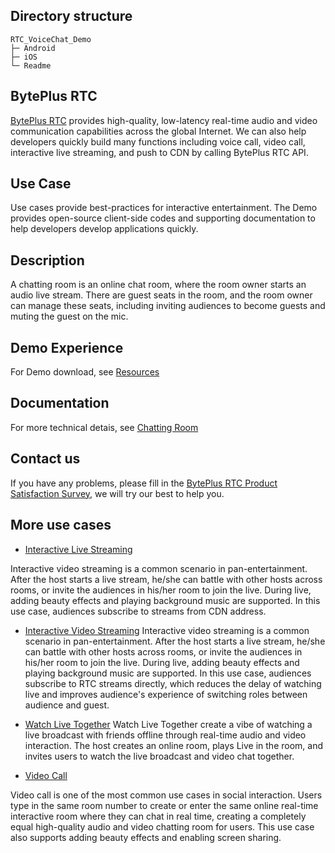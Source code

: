 ## Directory structure

```
RTC_VoiceChat_Demo
├─ Android       
├─ iOS      
└─ Readme 
```

## BytePlus RTC

[BytePlus RTC](https://www.byteplus.com/en/product/rtc) provides high-quality, low-latency real-time audio and video communication capabilities across the global Internet. We can also help developers quickly build many functions including voice call, video call, interactive live streaming, and push to CDN by calling BytePlus RTC API.

## **Use Case**

Use cases provide best-practices for interactive entertainment. The Demo provides open-source client-side codes and supporting documentation to help developers develop applications quickly.

## **Description**

A chatting room is an online chat room, where the room owner starts an audio live stream. There are guest seats in the room, and the room owner can manage these seats, including inviting audiences to become guests and muting the guest on the mic.

## Demo Experience

For Demo download, see [Resources](https://docs.byteplus.com/byteplus-rtc/docs/75707#download-solution-demo)

## Documentation

For more technical detais, see [Chatting Room](https://docs.byteplus.com/byteplus-rtc/docs/17919)
## **Contact us**

If you have any problems, please fill in the [BytePlus RTC Product Satisfaction Survey](https://wenjuan.feishu.cn/m/cfm?t=svkBlLoM7fFi-2ta9), we will try our best to help you.

## **More use cases**

- [Interactive Live Streaming](https://github.com/byteplus-sdk/RTC_CDNLive_Demo)

Interactive video streaming is a common scenario in pan-entertainment. After the host starts a live stream, he/she can battle with other hosts across rooms, or invite the audiences in his/her room to join the live. During live, adding beauty effects and playing background music are supported. In this use case, audiences subscribe to streams from CDN address.

- [Interactive Video Streaming](https://github.com/byteplus-sdk/RTC_InteractiveVideoStream_Demo)
Interactive video streaming is a common scenario in pan-entertainment. After the host starts a live stream, he/she can battle with other hosts across rooms, or invite the audiences in his/her room to join the live. During live, adding beauty effects and playing background music are supported. In this use case, audiences subscribe to RTC streams directly, which reduces the delay of watching live and improves audience's experience of switching roles between audience and guest.

- [Watch Live Together](https://github.com/byteplus-sdk/RTC_WatchLiveTogether_Demo)
Watch Live Together create a vibe of watching a live broadcast with friends offline through real-time audio and video interaction. The host creates an online room, plays Live in the room, and invites users to watch the live broadcast and video chat together.

- [Video Call](https://github.com/byteplus-sdk/RTC_VideoCall_Demo)

Video call is one of the most common use cases in social interaction. Users type in the same room number to create or enter the same online real-time interactive room where they can chat in real time, creating a completely equal high-quality audio and video chatting room for users. This use case also supports adding beauty effects and enabling screen sharing. 

    
